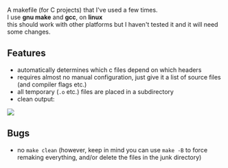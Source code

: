 A makefile (for C projects) that I've used a few times.  
I use **gnu make** and **gcc**, on **linux**  
this should work with other platforms but I haven't tested it and it will need some changes.  

## Features
- automatically determines which c files depend on which headers
- requires almost no manual configuration, just give it a list of source files (and compiler flags etc.)
- all temporary (`.o` etc.) files are placed in a subdirectory
- clean output:
<img src=https://smilebasicsource.com/api/File/raw/4997>

## Bugs
- no `make clean` (however, keep in mind you can use `make -B` to force remaking everything, and/or delete the files in the junk directory)
